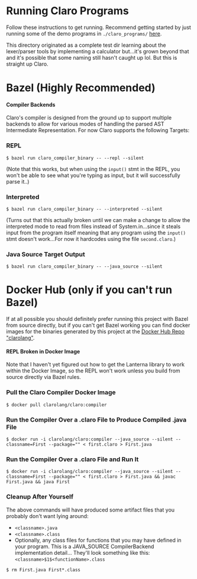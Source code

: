 # Running Claro Programs
Follow these instructions to get running. Recommend getting started by just running some of the demo programs in `./claro_programs/` [here](https://github.com/JasonSteving99/claro-lang/tree/main/src/java/com/claro/claro_programs).

This directory originated as a complete test dir learning about the lexer/parser tools by implementing a calculator but...it's grown beyond that and it's possible that some naming still hasn't caught up lol. But this is straight up Claro.

# Bazel (Highly Recommended)

#### Compiler Backends
Claro's compiler is designed from the ground up to support multiple backends to allow for various modes of handling the parsed AST Intermediate Representation. For now Claro supports the following Targets:

### REPL
`$ bazel run claro_compiler_binary -- --repl --silent`

(Note that this works, but when using the `input()` stmt in the REPL, you won't be able to see what you're typing as input, but it will successfully parse it..)

### Interpreted
`$ bazel run claro_compiler_binary -- --interpreted --silent`

(Turns out that this actually broken until we can make a change to allow the interpreted mode to read from files instead of System.in...since it steals input from the program itself meaning that any program using the `input()` stmt doesn't work...For now it hardcodes using the file `second.claro`.)

### Java Source Target Output
`$ bazel run claro_compiler_binary -- --java_source --silent`


# Docker Hub (only if you can't run Bazel)

If at all possible you should definitely prefer running this project with Bazel from source directly, but if you can't get Bazel working you can find docker images for the binaries generated by this project at the [Docker Hub Repo "clarolang"](https://hub.docker.com/repository/docker/clarolang/claro).

#### REPL Broken in Docker Image
Note that I haven't yet figured out how to get the Lanterna library to work within the Docker Image, so the REPL won't work unless you build from source directly via Bazel rules.

### Pull the Claro Compiler Docker Image

`$ docker pull clarolang/claro:compiler`

### Run the Compiler Over a .claro File to Produce Compiled .java File

`$ docker run -i clarolang/claro:compiler --java_source --silent --classname=First --package="" < first.claro > First.java`

### Run the Compiler Over a .claro File and Run It

`$ docker run -i clarolang/claro:compiler --java_source --silent --classname=First --package="" < first.claro > First.java && javac First.java && java First`

### Cleanup After Yourself

The above commands will have produced some artifact files that you probably don't want lying around:
- `<classname>.java`
- `<classname>.class`
- Optionally, any class files for functions that you may have defined in your program. This is a JAVA_SOURCE CompilerBackend implementation detail... They'll look something like this: `<classname>$1$<functionName>.class`

`$ rm First.java First*.class`

